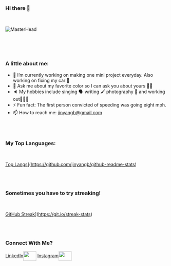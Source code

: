 ### Hi there 👋
<br/>

![MasterHead](https://i.imgur.com/gjIFn2T.png)

<br/>
<br/>
<br/>


<!-- **jinyangb/jinyangb** is a ✨ _special_ ✨ repository because its `README.md` (this file) appears on your GitHub profile. -->

### A little about me:


- 🔭 I’m currently working on making one mini project everyday. Also working on fixing my car 🚙
- 💬 Ask me about my favorite color so I can ask you about yours 🙌🏼
- 🔈 My hobbies include singing 🗣 writing 🖌 photography 📸 and working out🏋🏻‍♀️
- ⚡ Fun fact: The first person convicted of speeding was going eight mph.
- 📫 How to reach me: jinyangb@gmail.com

<br/>
<br/>

### My Top Languages:

<br/>

[Top Langs](https://github-readme-stats.vercel.app/api/top-langs/?username=anuraghazra)](https://github.com/jinyangb/github-readme-stats)


<br/>
<br/>

### Sometimes you have to try streaking!
<br/>

[GitHub Streak](https://github-readme-streak-stats.herokuapp.com/?user=jinyangb)](https://git.io/streak-stats)


<br/>
<br/>


### Connect With Me?

<p align="left">
<a href="https://www.linkedin.com/in/jinyangb/" target="blank">LinkedIn<img align="center" src="https://cdn.jsdelivr.net/npm/simple-icons@3.0.1/icons/linkedin.svg" alt="" height="30" width="40" /></a>
<a href="https://www.instagram.com/jy.foto/" target="blank">Instagram<img align="center" src="https://cdn.jsdelivr.net/npm/simple-icons@3.0.1/icons/instagram.svg" alt="" height="30" width="40" /></a>
</p>
</p>
<br/>

